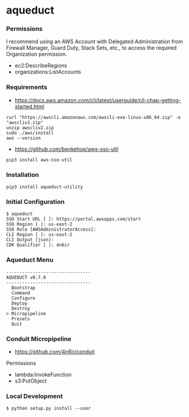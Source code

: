 # aqueduct

### Permissions

I recommend using an AWS Account with Delegated Administration from Firewall Manager, Guard Duty, Stack Sets, etc., to access the required Organization permission.

 - ec2:DescribeRegions
 - organizations:ListAccounts

### Requirements

- https://docs.aws.amazon.com/cli/latest/userguide/cli-chap-getting-started.html

```
curl "https://awscli.amazonaws.com/awscli-exe-linux-x86_64.zip" -o "awscliv2.zip"
unzip awscliv2.zip
sudo ./aws/install
aws --version
```

- https://github.com/benkehoe/aws-sso-util

```
pip3 install aws-sso-util
```

### Installation

```
pip3 install aqueduct-utility
```

### Initial Configuration

```
$ aqueduct 
SSO Start URL [ ]: https://portal.awsapps.com/start
SSO Region [ ]: us-east-2
SSO Role [AWSAdministratorAccess]: 
CLI Region [ ]: us-east-2
CLI Output [json]:     
CDK Qualifier [ ]: 4n6ir
```

### Aqueduct Menu

```
--------------------------------
AQUEDUCT v0.7.0
--------------------------------
  Bootstrap
  Command
  Configure
  Deploy
  Destroy
> Micropipeline
  Presets
  Quit
```

### Conduit Micropipeline

 - https://github.com/4n6ir/conduit

Permissions

 - lambda:InvokeFunction
 - s3:PutObject

### Local Development

```
$ python setup.py install --user
```
